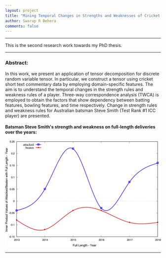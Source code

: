```yaml
---
layout: project
title: "Mining Temporal Changes in Strengths and Weaknesses of Cricket Players Using Tensor Decomposition"
author: Swarup R Behera
comments: false
---
```

___

This is the second research work towards my PhD thesis.

___

### Abstract:

In this work, we present an application of tensor decomposition for discrete random variable tensor. In particular, we construct a tensor using cricket short text commentary data by employing domain-specific features. The aim is to understand the temporal changes in the strength rules and weakness rules of a player. Three-way correspondence analysis (TWCA) is employed to obtain the factors that show dependency between batting features, bowling features, and time respectively. Change in strength rules and weakness rules for Australian batsman Steve Smith (Test Rank \#1 ICC player) are presented.

#### Batsman Steve Smith's strength and weakness on full-length deliveries over the years:
![Batsman Steve Smith's strength and weakness on full-length deliveries over the years.](/assets/images/FullSmith.png)

___
